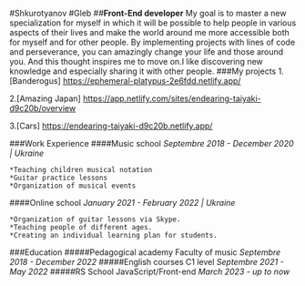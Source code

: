 #Shkurotyanov
#Gleb
##**Front-End developer**
My goal is to master a new specialization for myself in which it will be possible to help people in various aspects of their lives and make the world around me more accessible both for myself and for other people. By implementing projects with lines of code and perseverance, you can amazingly change your life and those around you. And this thought inspires me to move on.I like discovering new knowledge and especially sharing it with other people.
###My projects
1.[Banderogus]
https://ephemeral-platypus-2e6fdd.netlify.app/  

2.[Amazing Japan]
https://app.netlify.com/sites/endearing-taiyaki-d9c20b/overview 

3.[Cars]
https://endearing-taiyaki-d9c20b.netlify.app/

###Work Experience
####Music school
*Septembre 2018 - December 2020 | Ukraine*

    *Teaching children musical notation
    *Guitar practice lessons
    *Organization of musical events
####Online school
*January 2021 - February 2022  | Ukraine*

    *Organization of guitar lessons via Skype.
    *Teaching people of different ages.
    *Сreating an individual learning plan for students.

###Education
#####Pedagogical academy
Faculty of music
*Septembre 2018 - December 2022*
#####English courses
C1 level
*Septembre 2021 - May 2022*
#####RS School
JavaScript/Front-end 
*March 2023 - up to now*
 